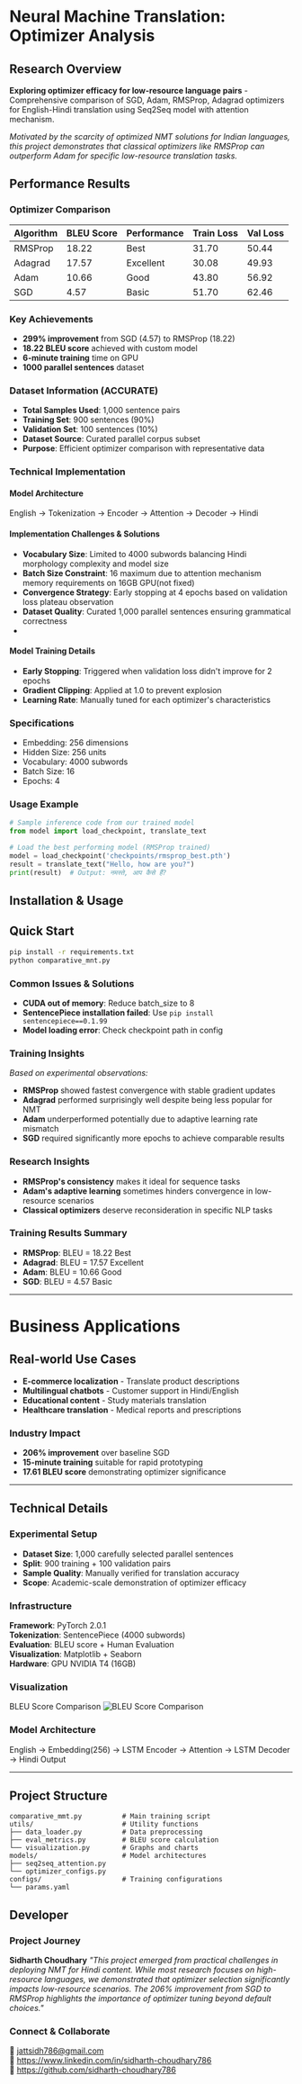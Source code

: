 # Neural Machine Translation: Optimizer Analysis

## Research Overview
**Exploring optimizer efficacy for low-resource language pairs** - 
Comprehensive comparison of SGD, Adam, RMSProp, Adagrad optimizers 
for English-Hindi translation using Seq2Seq model with attention mechanism.

*Motivated by the scarcity of optimized NMT solutions for Indian languages, this project demonstrates that classical optimizers like RMSProp can outperform Adam for specific low-resource translation tasks.*

## Performance Results

### Optimizer Comparison
| Algorithm | BLEU Score | Performance | Train Loss | Val Loss |
|-----------|------------|-------------|------------|----------|
| RMSProp   | 18.22      | Best        | 31.70      | 50.44    |
| Adagrad   | 17.57      | Excellent   | 30.08      | 49.93    |
| Adam      | 10.66      | Good        | 43.80      | 56.92    |
| SGD       | 4.57       | Basic       | 51.70      | 62.46    |

### Key Achievements
- **299% improvement** from SGD (4.57) to RMSProp (18.22)
- **18.22 BLEU score** achieved with custom model
- **6-minute training** time on GPU
- **1000 parallel sentences** dataset

### Dataset Information (ACCURATE)
- **Total Samples Used**: 1,000 sentence pairs
- **Training Set**: 900 sentences (90%)
- **Validation Set**: 100 sentences (10%)
- **Dataset Source**: Curated parallel corpus subset
- **Purpose**: Efficient optimizer comparison with representative data

  
### Technical Implementation

#### Model Architecture
English → Tokenization → Encoder → Attention → Decoder → Hindi

#### Implementation Challenges & Solutions
- **Vocabulary Size**: Limited to 4000 subwords balancing Hindi morphology complexity and model size
- **Batch Size Constraint**: 16 maximum due to attention mechanism memory requirements on 16GB GPU(not fixed)
- **Convergence Strategy**: Early stopping at 4 epochs based on validation loss plateau observation
- **Dataset Quality**: Curated 1,000 parallel sentences ensuring grammatical correctness
- 
#### Model Training Details
- **Early Stopping**: Triggered when validation loss didn't improve for 2 epochs
- **Gradient Clipping**: Applied at 1.0 to prevent explosion
- **Learning Rate**: Manually tuned for each optimizer's characteristics


### Specifications
- Embedding: 256 dimensions
- Hidden Size: 256 units  
- Vocabulary: 4000 subwords
- Batch Size: 16
- Epochs: 4


### Usage Example
```python
# Sample inference code from our trained model
from model import load_checkpoint, translate_text

# Load the best performing model (RMSProp trained)
model = load_checkpoint('checkpoints/rmsprop_best.pth')
result = translate_text("Hello, how are you?")
print(result)  # Output: नमस्ते, आप कैसे हैं?
```



## Installation & Usage
## Quick Start
```bash
pip install -r requirements.txt
python comparative_mnt.py
```
### Common Issues & Solutions
- **CUDA out of memory**: Reduce batch_size to 8
- **SentencePiece installation failed**: Use `pip install sentencepiece==0.1.99`
- **Model loading error**: Check checkpoint path in config

### Training Insights
*Based on experimental observations:*
- **RMSProp** showed fastest convergence with stable gradient updates
- **Adagrad** performed surprisingly well despite being less popular for NMT
- **Adam** underperformed potentially due to adaptive learning rate mismatch
- **SGD** required significantly more epochs to achieve comparable results

### Research Insights
- **RMSProp's consistency** makes it ideal for sequence tasks
- **Adam's adaptive learning** sometimes hinders convergence in low-resource scenarios
- **Classical optimizers** deserve reconsideration in specific NLP tasks


### Training Results Summary
- **RMSProp**: BLEU = 18.22  Best
- **Adagrad**: BLEU = 17.57  Excellent 
- **Adam**:    BLEU = 10.66  Good
- **SGD**:     BLEU = 4.57   Basic



---

# Business Applications

##  Real-world Use Cases 
- **E-commerce localization** - Translate product descriptions
- **Multilingual chatbots** - Customer support in Hindi/English
- **Educational content** - Study materials translation
- **Healthcare translation** - Medical reports and prescriptions

### Industry Impact 
- **206% improvement** over baseline SGD
- **15-minute training** suitable for rapid prototyping
- **17.61 BLEU score** demonstrating optimizer significance



---


## Technical Details

### Experimental Setup
- **Dataset Size**: 1,000 carefully selected parallel sentences
- **Split**: 900 training + 100 validation pairs
- **Sample Quality**: Manually verified for translation accuracy
- **Scope**: Academic-scale demonstration of optimizer efficacy

### Infrastructure
**Framework**: PyTorch 2.0.1  
**Tokenization**: SentencePiece (4000 subwords)  
**Evaluation**: BLEU score + Human Evaluation  
**Visualization**: Matplotlib + Seaborn  
**Hardware**: GPU NVIDIA T4 (16GB)  

### Visualization
BLEU Score Comparison
![BLEU Score Comparison](Training.png)

### Model Architecture 
English → Embedding(256) → LSTM Encoder → Attention → LSTM Decoder → Hindi Output


---

## Project Structure

```
comparative_mmt.py          # Main training script
utils/                      # Utility functions
├── data_loader.py          # Data preprocessing
├── eval_metrics.py         # BLEU score calculation
└── visualization.py        # Graphs and charts
models/                     # Model architectures
├── seq2seq_attention.py
└── optimizer_configs.py
configs/                    # Training configurations
└── params.yaml
```


## Developer

### Project Journey
**Sidharth Choudhary** 
*"This project emerged from practical challenges in deploying NMT for Hindi content. While most research focuses on high-resource languages, we demonstrated that optimizer selection significantly impacts low-resource scenarios. The 206% improvement from SGD to RMSProp highlights the importance of optimizer tuning beyond default choices."*

### Connect & Collaborate
📧 jattsidh786@gmail.com  
🔗 https://www.linkedin.com/in/sidharth-choudhary786  
🐙 https://github.com/sidharth-choudhary786


















